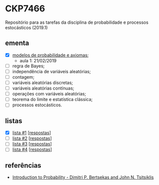 # CKP7466
Repositório para as tarefas da disciplina de probabilidade e processos estocásticos (2019.1) 


<!-- ## informações
 - **professor**: [João Paulo Pordeus Gomes](http://www.mdcc.ufc.br/component/content/article/34-fixo/382) (Departamento de Computação);
 - **local**: bloco 915 / sala 1074;
 - **horário**: ter e  qui 16:00--18:00 (18/02/2019 - 27/06/2019). -->

## ementa
 - [x] [modelos de probabilidade e axiomas](https://github.com/omadson/CKP7466/raw/master/slides/Aula%202.pdf);
   - aula 1: 21/02/2019
 - [ ] regra de Bayes;
 - [ ] independência de variáveis aleatórias;
 - [ ] contagem;
 - [ ] variáveis aleatórias discretas;
 - [ ] variáveis aleatórias contínuas;
 - [ ] operações com variáveis aleatórias;
 - [ ] teorema do limite e estatística clássica;
 - [ ] processos estocásticos.

## listas
 - [x] [lista #1](https://github.com/omadson/CKP7466/raw/master/listas/lista1.pdf) [[respostas](https://omadson.github.io/blog/ckp7466-lista1.html)]
 - [ ] [lista #2](https://github.com/omadson/CKP7466/raw/master/listas/lista2.pdf) [[respostas](https://omadson.github.io/blog/ckp7466-lista2.html)]
 - [ ] [lista #3](https://github.com/omadson/CKP7466/raw/master/listas/lista3.pdf) [[respostas](https://omadson.github.io/blog/ckp7466-lista3.html)]
 - [ ] [lista #4](https://github.com/omadson/CKP7466/raw/master/listas/lista4.pdf) [[respostas](https://omadson.github.io/blog/ckp7466-lista4.html)]

<!-- ## avaliação
 - 2 provas;
   - [ ] AP1: sem data
   - [ ] AP2: sem data
 - listas (1 pontos adicional na média).
   - [lista 1](https://github.com/omadson/CKP7466/raw/master/listas/Lista_1.pdf) -->

## referências
 - [Introduction to Probability - Dimitri P. Bertsekas and John N. Tsitsiklis](http://users.ece.cmu.edu/~byronyu/teaching/18698/probability_bertsekas.pdf)
